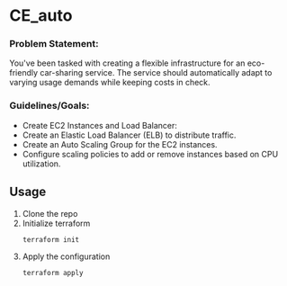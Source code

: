 # CE_auto

### Problem Statement: 

You've been tasked with creating a flexible infrastructure for an eco-friendly car-sharing service. The service should automatically adapt to varying usage demands while keeping costs in check.

### Guidelines/Goals:

- Create EC2 Instances and Load Balancer:
- Create an Elastic Load Balancer (ELB) to distribute traffic.
- Create an Auto Scaling Group for the EC2 instances.
- Configure scaling policies to add or remove instances based on CPU utilization.


## Usage

1. Clone the repo
2. Initialize terraform
    ```
    terraform init
    ```
3. Apply the configuration
    ```
    terraform apply
    ```